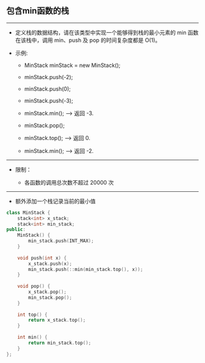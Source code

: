 ## 包含min函数的栈

--------------------

- 定义栈的数据结构，请在该类型中实现一个能够得到栈的最小元素的 min 函数在该栈中，调用 min、push 及 pop 的时间复杂度都是 O(1)。

- 示例:

    - MinStack minStack = new MinStack();

    - minStack.push(-2);

    - minStack.push(0);

    - minStack.push(-3);

    - minStack.min();   --> 返回 -3.

    - minStack.pop();

    - minStack.top();      --> 返回 0.

    - minStack.min();   --> 返回 -2.

--------------------

- 限制：

    - 各函数的调用总次数不超过 20000 次

--------------------

- 额外添加一个栈记录当前的最小值

```cpp
class MinStack {
    stack<int> x_stack;
    stack<int> min_stack;
public:
    MinStack() {
        min_stack.push(INT_MAX);
    }
    
    void push(int x) {
        x_stack.push(x);
        min_stack.push(::min(min_stack.top(), x));
    }
    
    void pop() {
        x_stack.pop();
        min_stack.pop();
    }
    
    int top() {
        return x_stack.top();
    }
    
    int min() {
        return min_stack.top();
    }
};
```